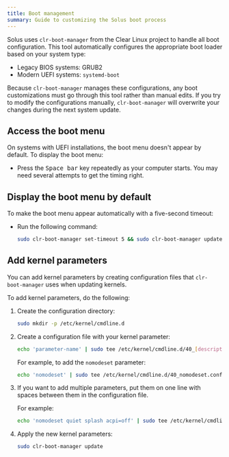 ```yaml
---
title: Boot management
summary: Guide to customizing the Solus boot process
---
```


Solus uses `clr-boot-manager` from the Clear Linux project to handle all boot configuration. This tool automatically configures the appropriate boot loader based on your system type:

- Legacy BIOS systems: GRUB2
- Modern UEFI systems: `systemd-boot`

Because `clr-boot-manager` manages these configurations, any boot customizations must go through this tool rather than manual edits. If you try to modify the configurations manually, `clr-boot-manager` will overwrite your changes during the next system update.

## Access the boot menu

On systems with UEFI installations, the boot menu doesn't appear by default. To display the boot menu:

- Press the <kbd>Space bar</kbd> key repeatedly as your computer starts. You may need several attempts to get the timing right.

## Display the boot menu by default

To make the boot menu appear automatically with a five-second timeout:

- Run the following command:

  ```bash
  sudo clr-boot-manager set-timeout 5 && sudo clr-boot-manager update
  ```

## Add kernel parameters

You can add kernel parameters by creating configuration files that `clr-boot-manager` uses when updating kernels. 

To add kernel parameters, do the following:

1. Create the configuration directory:

   ```bash
   sudo mkdir -p /etc/kernel/cmdline.d
   ```

1. Create a configuration file with your kernel parameter:

   ```bash
   echo 'parameter-name' | sudo tee /etc/kernel/cmdline.d/40_[description].conf
   ```

   For example, to add the `nomodeset` parameter:

   ```bash
   echo 'nomodeset' | sudo tee /etc/kernel/cmdline.d/40_nomodeset.conf
   ```

1. If you want to add multiple parameters, put them on one line with spaces between them in the configuration file. 

   For example:

   ```bash
   echo 'nomodeset quiet splash acpi=off' | sudo tee /etc/kernel/cmdline.d/40_multiple_params.conf
   ```

1. Apply the new kernel parameters:

   ```bash
   sudo clr-boot-manager update
   ```
